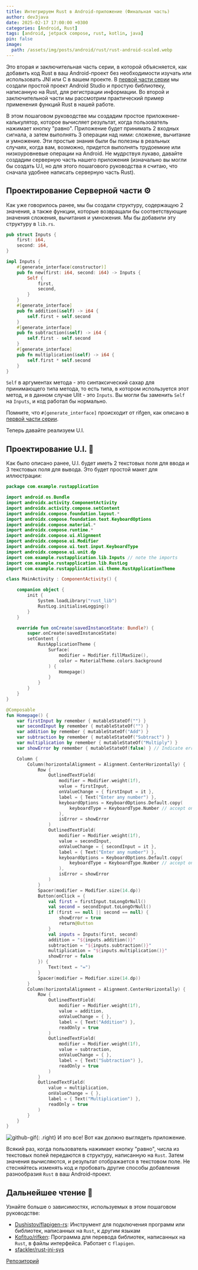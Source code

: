 ```yaml
---
title: Интегрируем Rust в Android-приложение (Финальная часть)
author: dev3java
date: 2025-02-17 17:00:00 +0300
categories: [Android, Rust]
tags: [android, jetpack compose, rust, kotlin, java]
pin: false
image:
  path: /assets/img/posts/android/rust/rust-android-scaled.webp
---
```


Это вторая и заключительная часть серии, в которой объясняется, 
как добавить код Rust в ваш Android-проект без необходимости изучать или 
использовать JNI или C в вашем проекте. В [первой части серии][integration-rust-into-android-app] мы создали простой 
проект Android Studio и простую библиотеку, написанную на Rust, для регистрации информации. 
Во второй и заключительной части мы рассмотрим практический пример применения 
функций Rust в нашей работе.

В этом пошаговом руководстве мы создадим простое приложение-калькулятор, которое вычисляет результат, 
когда пользователь нажимает кнопку "равно". Приложение будет принимать 2 входных сигнала, 
а затем выполнять 3 операции над ними: сложение, вычитание и умножение. 
Эти простые знания были бы полезны в реальных случаях, когда вам, возможно, 
придется выполнять трудоемкие или низкоуровневые операции на Android. 
Не мудрствуя лукаво, давайте создадим серверную часть нашего приложения 
(изначально вы могли бы создать U.I, но для этого пошагового руководства я считаю, 
что сначала удобнее написать серверную часть Rust).

## Проектирование Серверной части ⚙️

Как уже говорилось ранее, мы бы создали структуру, содержащую 2 значения, 
а также функции, которые возвращали бы соответствующие значения сложения, 
вычитания и умножения. Мы бы добавили эту структуру в `lib.rs`.

[//]: # (<script src="https://gist.github.com/Kofituo/8b1dd003c24465d41ad13a5a1e951c66.js"></script>)

```rust
pub struct Inputs {
    first: i64,
    second: i64,
}

impl Inputs {
    #[generate_interface(constructor)]
    pub fn new(first: i64, second: i64) -> Inputs {
        Self {
            first,
            second,
        }
    }
    #[generate_interface]
    pub fn addition(&self) -> i64 {
        self.first + self.second
    }
    #[generate_interface]
    pub fn subtraction(&self) -> i64 {
        self.first - self.second
    }
    #[generate_interface]
    pub fn multiplication(&self) -> i64 {
        self.first * self.second
    }
}
```

`Self` в аргументах метода - это синтаксический сахар для принимающего типа метода, то есть типа, 
в котором используется этот метод, и в данном случае UIit - это `Inputs`. 
Вы могли бы заменить `Self` на `Inputs`, и код работал бы нормально.

Помните, что `#[generate_interface]` происходит от rifgen, как описано в [первой части серии][integration-rust-into-android-app].

Теперь давайте реализуем U.I.

## Проектирование U.I. 📱

Как было описано ранее, U.I. будет иметь 2 текстовых поля для ввода и 3 текстовых поля для вывода. 
Это будет простой макет для иллюстрации:

[//]: # (<script src="https://gist.github.com/Kofituo/2f0cb830eb039744b3e67e61298f5c83.js"></script>)

```kotlin
package com.example.rustapplication

import android.os.Bundle
import androidx.activity.ComponentActivity
import androidx.activity.compose.setContent
import androidx.compose.foundation.layout.*
import androidx.compose.foundation.text.KeyboardOptions
import androidx.compose.material.*
import androidx.compose.runtime.*
import androidx.compose.ui.Alignment
import androidx.compose.ui.Modifier
import androidx.compose.ui.text.input.KeyboardType
import androidx.compose.ui.unit.dp
import com.example.rustapplication.lib.Inputs // note the imports
import com.example.rustapplication.lib.RustLog
import com.example.rustapplication.ui.theme.RustApplicationTheme

class MainActivity : ComponentActivity() {

    companion object {
        init {
            System.loadLibrary("rust_lib")
            RustLog.initialiseLogging()
        }
    }

    override fun onCreate(savedInstanceState: Bundle?) {
        super.onCreate(savedInstanceState)
        setContent {
            RustApplicationTheme {
                Surface(
                    modifier = Modifier.fillMaxSize(),
                    color = MaterialTheme.colors.background
                ) {
                    Homepage()
                }
            }
        }
    }
}

@Composable
fun Homepage() {
    var firstInput by remember { mutableStateOf("") }
    var secondInput by remember { mutableStateOf("") }
    var addition by remember { mutableStateOf("Add") }
    var subtraction by remember { mutableStateOf("Subtract") }
    var multiplication by remember { mutableStateOf("Multiply") }
    var showError by remember { mutableStateOf(false) } // Indicate error if the wrong input is received

    Column {
        Column(horizontalAlignment = Alignment.CenterHorizontally) {
            Row {
                OutlinedTextField(
                    modifier = Modifier.weight(1f),
                    value = firstInput,
                    onValueChange = { firstInput = it },
                    label = { Text("Enter any number") },
                    keyboardOptions = KeyboardOptions.Default.copy(
                        keyboardType = KeyboardType.Number // accept only numbers
                    ),
                    isError = showError
                )
                OutlinedTextField(
                    modifier = Modifier.weight(1f),
                    value = secondInput,
                    onValueChange = { secondInput = it },
                    label = { Text("Enter any number") },
                    keyboardOptions = KeyboardOptions.Default.copy(
                        keyboardType = KeyboardType.Number // accept only numbers
                    ),
                    isError = showError
                )
            }
            Spacer(modifier = Modifier.size(14.dp))
            Button(onClick = {
                val first = firstInput.toLongOrNull()
                val second = secondInput.toLongOrNull()
                if (first == null || second == null) {
                    showError = true
                    return@Button
                }
                val inputs = Inputs(first, second)
                addition = "${inputs.addition()}"
                subtraction = "${inputs.subtraction()}"
                multiplication = "${inputs.multiplication()}"
                showError = false
            }) {
                Text(text = "=")
            }
            Spacer(modifier = Modifier.size(14.dp))
        }
        Column(horizontalAlignment = Alignment.CenterHorizontally) {
            Row {
                OutlinedTextField(
                    modifier = Modifier.weight(1f),
                    value = addition,
                    onValueChange = { },
                    label = { Text("Addition") },
                    readOnly = true
                )
                OutlinedTextField(
                    modifier = Modifier.weight(1f),
                    value = subtraction,
                    onValueChange = { },
                    label = { Text("Subtraction") },
                    readOnly = true
                )
            }
            OutlinedTextField(
                value = multiplication,
                onValueChange = { },
                label = { Text("Multiplication") },
                readOnly = true
            )
        }
    }
}
```
![github-gif][1-github-gif]{: .right}
И это все! Вот как должно выглядеть приложение.

Всякий раз, когда пользователь нажимает кнопку "равно", числа из текстовых полей передаются 
в структуру, написанную на `Rust`. Затем значения вычисляются, и результат отображается 
в текстовом поле. Не стесняйтесь изменять код и пробовать другие способы 
добавления разнообразия `Rust` в ваш Android-проект.

## Дальнейшее чтение 📖

Узнайте больше о зависимостях, используемых в этом пошаговом руководстве:

- [Dushistov/flapigen-rs][2-github-flapigen-rs]: Инструмент для подключения программ или библиотек, написанных на `Rust`, к другим языкам
- [Kofituo/rifken][3-github-rifgen]: Программа для перевода библиотек, написанных на `Rust`, в файлы интерфейса. Работает с `flapigen`.
- [sfackler/rust-jni-sys][4-github-sfackler]

[Репозиторий][5-repository]

<!-- Ссылки по тексту -->
[1-github-gif]: https://github.com/dev3java/RustApplication/raw/master/20220821_122458.gif "github.com"
[2-github-flapigen-rs]: https://github.com/Dushistov/flapigen-rs "github.io/flapigen-rs"
[3-github-rifgen]: https://github.com/Kofituo/rifgen "github.io/rifgen"
[4-github-sfackler]: https://github.com/sfackler/rust-jni-sys "github.io/sfackler"
[5-repository]: https://github.com/dev3java/RustApplication "github.com"

[integration-rust-into-android-app]: /posts/integration-rust-into-android-app "Первая часть"
